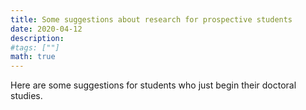 ```yaml
---
title: Some suggestions about research for prospective students
date: 2020-04-12
description: 
#tags: [""]
math: true
---
```


Here are some suggestions for students who just begin their doctoral studies.

